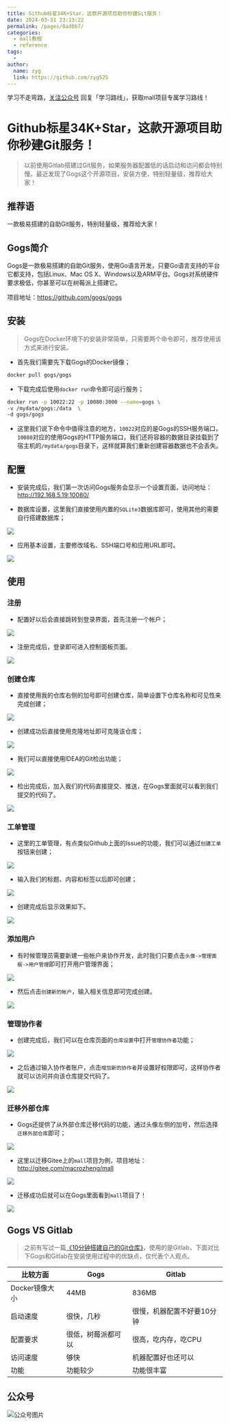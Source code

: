 ```yaml
---
title: Github标星34K+Star，这款开源项目助你秒建Git服务！
date: 2024-03-31 23:13:22
permalink: /pages/8ad0b7/
categories:
  - mall教程
  - reference
tags:
  - 
author: 
  name: zyg
  link: https://github.com/zyg525
---
```

学习不走弯路，[关注公众号](#公众号) 回复「学习路线」，获取mall项目专属学习路线！

# Github标星34K+Star，这款开源项目助你秒建Git服务！

> 以前使用Gitlab搭建过Git服务，如果服务器配置低的话启动和访问都会特别慢。最近发现了Gogs这个开源项目，安装方便，特别轻量级，推荐给大家！

## 推荐语

一款极易搭建的自助Git服务，特别轻量级，推荐给大家！

## Gogs简介

Gogs是一款极易搭建的自助Git服务，使用Go语言开发，只要Go语言支持的平台它都支持，包括Linux、Mac OS X、Windows以及ARM平台。Gogs对系统硬件要求极低，你甚至可以在树莓派上搭建它。

项目地址：https://github.com/gogs/gogs

## 安装

> Gogs在Docker环境下的安装非常简单，只需要两个命令即可，推荐使用该方式来进行安装。

- 首先我们需要先下载Gogs的Docker镜像；

```bash
docker pull gogs/gogs
```

- 下载完成后使用`docker run`命令即可运行服务；

```bash
docker run -p 10022:22 -p 10080:3000 --name=gogs \
-v /mydata/gogs:/data  \
-d gogs/gogs
```

- 这里我们说下命令中值得注意的地方，`10022`对应的是Gogs的SSH服务端口，`10080`对应的使用Gogs的HTTP服务端口，我们还将容器的数据目录挂载到了宿主机的`/mydata/gogs`目录下，这样就算我们重新创建容器数据也不会丢失。

## 配置

- 安装完成后，我们第一次访问Gogs服务会显示一个设置页面，访问地址：http://192.168.5.19:10080/

- 数据库设置，这里我们直接使用内置的`SQLite3`数据库即可，使用其他的需要自行搭建数据库；

![](/img/mall/gogs_start_01.png)

- 应用基本设置，主要修改域名、SSH端口号和应用URL即可。

![](/img/mall/gogs_start_02.png)

## 使用

### 注册

- 配置好以后会直接跳转到登录界面，首先注册一个帐户；

![](/img/mall/gogs_start_03.png)

- 注册完成后，登录即可进入控制面板页面。

![](/img/mall/gogs_start_04.png)

### 创建仓库

- 直接使用我的仓库右侧的加号即可创建仓库，简单设置下仓库名称和可见性来完成创建；

![](/img/mall/gogs_start_05.png)

- 创建成功后直接使用克隆地址即可克隆该仓库；

![](/img/mall/gogs_start_06.png)

- 我们可以直接使用IDEA的Git检出功能；

![](/img/mall/gogs_start_07.png)

- 检出完成后，加入我们的代码直接提交、推送，在Gogs里面就可以看到我们提交的代码了。

![](/img/mall/gogs_start_08.png)

### 工单管理

- 这里的工单管理，有点类似Github上面的Issue的功能，我们可以通过`创建工单`按钮来创建；

![](/img/mall/gogs_start_09.png)

- 输入我们的标题、内容和标签以后即可创建；

![](/img/mall/gogs_start_10.png)

- 创建完成后显示效果如下。

![](/img/mall/gogs_start_11.png)

### 添加用户

- 有时候管理员需要新建一些帐户来协作开发，此时我们只要点击`头像->管理面板->用户管理`即可打开用户管理界面；

![](/img/mall/gogs_start_12.png)

- 然后点击`创建新的帐户`，输入相关信息即可完成创建。

![](/img/mall/gogs_start_13.png)

### 管理协作者

- 创建完成后，我们可以在仓库页面的`仓库设置`中打开`管理协作者`功能；

![](/img/mall/gogs_start_14.png)

- 之后通过输入协作者账户，点击`增加新的协作者`并设置好权限即可，这样协作者就可以访问并向该仓库提交代码了。

![](/img/mall/gogs_start_15.png)

### 迁移外部仓库

- Gogs还提供了从外部仓库迁移代码的功能，通过头像左侧的加号，然后选择`迁移外部仓库`即可；

![](/img/mall/gogs_start_16.png)

- 这里以迁移Gitee上的`mall`项目为例，项目地址：http://gitee.com/macrozheng/mall

![](/img/mall/gogs_start_17.png)

- 迁移成功后就可以在Gogs里面看到`mall`项目了！

![](/img/mall/gogs_start_18.png)

## Gogs VS Gitlab

> 之前有写过一篇[《10分钟搭建自己的Git仓库》](https://mp.weixin.qq.com/s/6GyYlR9lpVcjgYmHMYLi0w)，使用的是Gitlab，下面对比下Gogs和Gitlab在安装使用过程中的优缺点，仅代表个人观点。

| 比较方面       | Gogs               | Gitlab                     |
| -------------- | ------------------ | -------------------------- |
| Docker镜像大小 | 44MB               | 836MB                      |
| 启动速度       | 很快，几秒         | 很慢，机器配置不好要10分钟 |
| 配置要求       | 很低，树莓派都可以 | 很高，吃内存，吃CPU        |
| 访问速度       | 够快               | 机器配置好也还可以         |
| 功能           | 功能较少           | 功能很丰富                 |

## 公众号

![公众号图片](http://macro-oss.oss-cn-shenzhen.aliyuncs.com/mall/banner/qrcode_for_macrozheng_258.jpg)

